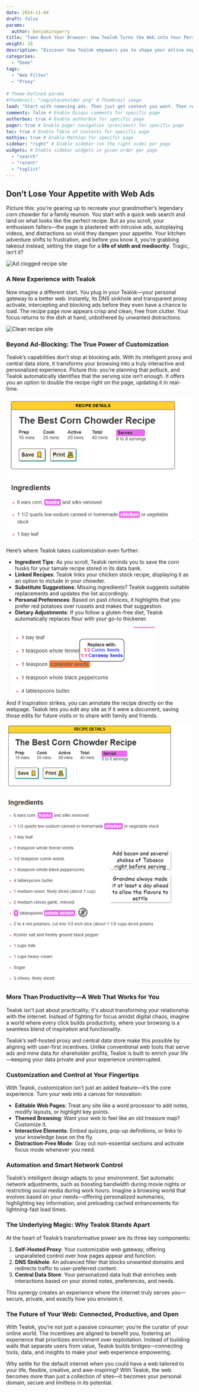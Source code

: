 ```yaml
---
date: 2024-11-04
draft: false
params:
  author: benjaminsperry
title: "Take Back Your Browser: How Tealok Turns the Web into Your Personal Space"
weight: 10
description: "Discover how Tealok empowers you to shape your online experience, offering control, customization, and a browsing environment free from distractions."
categories:
  - "Demo"
tags:
  - "Web Filter"
  - "Proxy"

# Theme-Defined params
#thumbnail: "img/placeholder.png" # Thumbnail image
lead: "Start with removing ads. Then just get content you want. Then re-add your own data."
comments: false # Enable Disqus comments for specific page
authorbox: true # Enable authorbox for specific page
pager: true # Enable pager navigation (prev/next) for specific page
toc: true # Enable Table of Contents for specific page
mathjax: true # Enable MathJax for specific page
sidebar: "right" # Enable sidebar (on the right side) per page
widgets: # Enable sidebar widgets in given order per page
  - "search"
  - "recent"
  - "taglist"
---
```

## Don’t Lose Your Appetite with Web Ads

Picture this: you're gearing up to recreate your grandmother’s legendary corn chowder for a family reunion. You start with a quick web search and land on what looks like the perfect recipe. But as you scroll, your enthusiasm falters—the page is plastered with intrusive ads, autoplaying videos, and distractions so vivid they dampen your appetite. Your kitchen adventure shifts to frustration, and before you know it, you’re grabbing takeout instead, setting the stage for a **life of sloth and mediocrity**. Tragic, isn’t it?

![Ad clogged recipe site](with_ads.gif "An ad clogged recipe site")

### A New Experience with Tealok

Now imagine a different start. You plug in your Tealok—your personal gateway to a better web. Instantly, its DNS sinkhole and transparent proxy activate, intercepting and blocking ads before they even have a chance to load. The recipe page now appears crisp and clean, free from clutter. Your focus returns to the dish at hand, unbothered by unwanted distractions.

![Clean recipe site](no_ads.gif "A clean, ad free, recipe site")

### Beyond Ad-Blocking: The True Power of Customization

Tealok’s capabilities don’t stop at blocking ads. With its intelligent proxy and central data store, it transforms your browsing into a truly interactive and personalized experience. Picture this: you’re planning that potluck, and Tealok automatically identifies that the serving size isn’t enough. It offers you an option to double the recipe right on the page, updating it in real-time.

![Change serving size](Change_serving_size.gif "Demo of recalculating the ingredients")

Here’s where Tealok takes customization even further:



* **Ingredient Tips**: As you scroll, Tealok reminds you to save the corn husks for your tamale recipe stored in its data bank.
* **Linked Recipes**: Tealok links your chicken stock recipe, displaying it as an option to include in your chowder.
* **Substitute Suggestions**: Missing ingredients? Tealok suggests suitable replacements and updates the list accordingly.
* **Personal Preferences**: Based on past choices, it highlights that you prefer red potatoes over russets and makes that suggestion.
* **Dietary Adjustments**: If you follow a gluten-free diet, Tealok automatically replaces flour with your go-to thickener.

![Replace ingredients with ease](coriander.png "Showing changing ingredients with ease")


And if inspiration strikes, you can annotate the recipe directly on the webpage. Tealok lets you edit any site as if it were a document, saving those edits for future visits or to share with family and friends.

![Site with notes](with_notes.png "The site with personal notes")



### More Than Productivity—A Web That Works for You

Tealok isn't just about practicality; it's about transforming your relationship with the internet. Instead of fighting for focus amidst digital chaos, imagine a world where every click builds productivity, where your browsing is a seamless blend of inspiration and functionality.

Tealok’s self-hosted proxy and central data store make this possible by aligning with user-first incentives. Unlike conventional web tools that serve ads and mine data for shareholder profits, Tealok is built to enrich your life—keeping your data private and your experience uninterrupted.


### Customization and Control at Your Fingertips

With Tealok, customization isn't just an added feature—it’s the core experience. Turn your web into a canvas for innovation:



* **Editable Web Pages**: Treat any site like a word processor to add notes, modify layouts, or highlight key points.
* **Themed Browsing**: Want your web to feel like an old treasure map? Customize it.
* **Interactive Elements**: Embed quizzes, pop-up definitions, or links to your knowledge base on the fly.
* **Distraction-Free Mode**: Gray out non-essential sections and activate focus mode whenever you need.


### Automation and Smart Network Control

Tealok’s intelligent design adapts to your environment. Set automatic network adjustments, such as boosting bandwidth during movie nights or restricting social media during work hours. Imagine a browsing world that evolves based on your needs—offering personalized summaries, highlighting key information, and preloading cached enhancements for lightning-fast load times.


### The Underlying Magic: Why Tealok Stands Apart

At the heart of Tealok’s transformative power are its three key components:



1. **Self-Hosted Proxy**: Your customizable web gateway, offering unparalleled control over how pages appear and function.
2. **DNS Sinkhole**: An advanced filter that blocks unwanted domains and redirects traffic to user-preferred content.
3. **Central Data Store**: Your personalized data hub that enriches web interactions based on your stored notes, preferences, and needs.

This synergy creates an experience where the internet truly serves you—secure, private, and exactly how you envision it.


### The Future of Your Web: Connected, Productive, and Open

With Tealok, you’re not just a passive consumer; you’re the curator of your online world. The incentives are aligned to benefit you, fostering an experience that prioritizes enrichment over exploitation. Instead of building walls that separate users from value, Tealok builds bridges—connecting tools, data, and insights to make your web experience empowering.

Why settle for the default internet when you could have a web tailored to your life, flexible, creative, and awe-inspiring? With Tealok, the web becomes more than just a collection of sites—it becomes your personal domain, secure and limitless in its potential.
